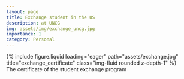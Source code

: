 ```yaml
---
layout: page
title: Exchange student in the US
description: at UNCG
img: assets/img/exchange_uncg.jpg
importance: 1
category: Personal
---
```


<div class="row">
    <div class="col-sm mt-3 mt-md-0">
        {% include figure.liquid loading="eager" path="assets/exchange.jpg" title="exchange_certificate" class="img-fluid rounded z-depth-1" %}
    </div>
</div>
</div>
	<div class="caption">
    The certificate of the student exchange program
	</div>
</div>